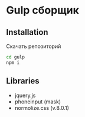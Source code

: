 # Gulp сборщик

## Installation

Скачать репозиторий
```sh
cd gulp
npm i
```
## Libraries
- jquery.js
- phoneinput (mask)
- normolize.css (v.8.0.1)